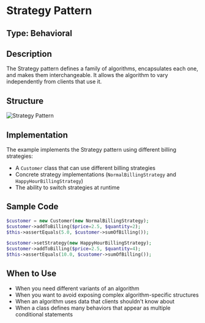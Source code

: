 # Strategy Pattern

## Type: Behavioral

## Description
The Strategy pattern defines a family of algorithms, encapsulates each one, and makes them interchangeable. It allows the algorithm to vary independently from clients that use it.

## Structure
![Strategy Pattern](https://github.com/olegre/DesignPatterns/blob/master/~images/Strategy.png)

## Implementation
The example implements the Strategy pattern using different billing strategies:
- A `Customer` class that can use different billing strategies
- Concrete strategy implementations (`NormalBillingStrategy` and `HappyHourBillingStrategy`)
- The ability to switch strategies at runtime

## Sample Code

```php
$customer = new Customer(new NormalBillingStrategy);
$customer->addToBilling($price=2.5, $quantity=2);
$this->assertEquals(5.0, $customer->sumOfBilling());

$customer->setStrategy(new HappyHourBillingStrategy);
$customer->addToBilling($price=2.5, $quantity=4);
$this->assertEquals(10.0, $customer->sumOfBilling());
```

## When to Use
- When you need different variants of an algorithm
- When you want to avoid exposing complex algorithm-specific structures
- When an algorithm uses data that clients shouldn't know about
- When a class defines many behaviors that appear as multiple conditional statements
